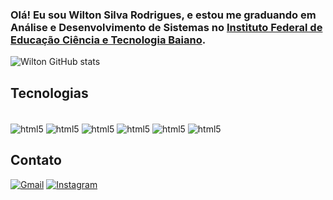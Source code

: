 ### Olá! Eu sou Wilton Silva Rodrigues, e estou me graduando em Análise e Desenvolvimento de Sistemas no [Instituto Federal de Educação Ciência e Tecnologia Baiano](https://ifbaiano.edu.br/portal/ads-guanambi/).

![Wilton GitHub stats](https://github-readme-stats.vercel.app/api?username=WiltonSR85&show_icons=true&theme=radical)

## Tecnologias 

<div style="dispaly: inline_block"><br/>
 <img align= "center" alt="html5" src="https://img.shields.io/badge/HTML5-E34F26?style=for-the-badge&logo=html5&logoColor=white" />
 <img align= "center" alt="html5" src="https://img.shields.io/badge/CSS3-1572B6?style=for-the-badge&logo=css3&logoColor=white" />
 <img align= "center" alt="html5" src="https://img.shields.io/badge/JavaScript-F7DF1E?style=for-the-badge&logo=javascript&logoColor=black" />
 <img align= "center" alt="html5" src="https://img.shields.io/badge/C-00599C?style=for-the-badge&logo=c&logoColor=white" />
 <img align= "center" alt="html5" src="https://img.shields.io/badge/Java-ED8B00?style=for-the-badge&logo=openjdk&logoColor=white" />
 <img align= "center" alt="html5" src="https://img.shields.io/badge/MySQL-005C84?style=for-the-badge&logo=mysql&logoColor=white" />
</div>

## Contato 

[![Gmail](https://img.shields.io/badge/Gmail-D14836?style=for-the-badge&logo=gmail&logoColor=white)](mailto:wiltonsilvarodrigues4321@gmail.com)
[![Instagram](https://img.shields.io/badge/Instagram-E4405F?style=for-the-badge&logo=instagram&logoColor=white)](https://www.instagram.com/will.s.r_?igsh=d2ZsODc2eGJrbWVy)
